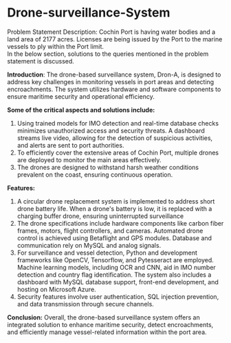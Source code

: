 # Drone-surveillance-System

Problem Statement Description:
Cochin Port is having water bodies and a land area of 2177 acres. Licenses are being issued by the Port to the marine vessels to ply within the Port limit.  
In the below section, solutions to the queries mentioned in the problem statement is discussed.


**Introduction**:
The drone-based surveillance system, Dron-A, is designed to address key challenges in monitoring vessels in port areas and detecting encroachments. The system utilizes hardware and software components to ensure maritime security and operational efficiency.

**Some of the critical aspects and solutions include:**
1) Using trained models for IMO detection and real-time database checks minimizes unauthorized access and security threats. A dashboard streams live video, allowing for the detection of suspicious activities, and alerts are sent to port authorities.
2) To efficiently cover the extensive areas of Cochin Port, multiple drones are deployed to monitor the main areas effectively.
3) The drones are designed to withstand harsh weather conditions prevalent on the coast, ensuring continuous operation.

**Features:**
1) A circular drone replacement system is implemented to address short drone battery life. When a drone's battery is low, it is replaced with a charging buffer drone, ensuring uninterrupted surveillance
2) The drone specifications include hardware components like carbon fiber frames, motors, flight controllers, and cameras. Automated drone control is achieved using Betaflight and GPS modules. Database and communication rely on MySQL and analog signals.
3) For surveillance and vessel detection, Python and development frameworks like OpenCV, Tensorflow, and Pytesseract are employed. Machine learning models, including OCR and CNN, aid in IMO number detection and country flag identification. The system also includes a dashboard with MySQL database support, front-end development, and hosting on Microsoft Azure.
4) Security features involve user authentication, SQL injection prevention, and data transmission through secure channels.

**Conclusion:**
 Overall, the drone-based surveillance system offers an integrated solution to enhance maritime security, detect encroachments, and efficiently manage vessel-related information within the port area.
